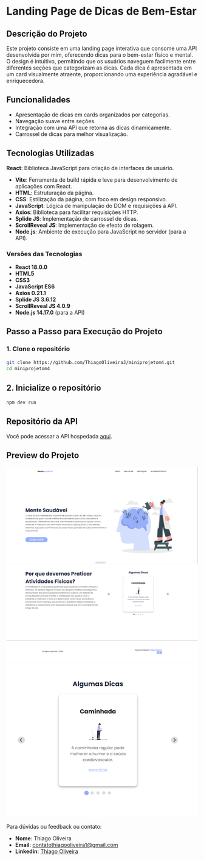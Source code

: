 # Landing Page de Dicas de Bem-Estar

## Descrição do Projeto

Este projeto consiste em uma landing page interativa que consome uma API desenvolvida por mim, oferecendo dicas para o bem-estar físico e mental. O design é intuitivo, permitindo que os usuários naveguem facilmente entre diferentes seções que categorizam as dicas. Cada dica é apresentada em um card visualmente atraente, proporcionando uma experiência agradável e enriquecedora.

## Funcionalidades

- Apresentação de dicas em cards organizados por categorias.
- Navegação suave entre seções.
- Integração com uma API que retorna as dicas dinamicamente.
- Carrossel de dicas para melhor visualização.

## Tecnologias Utilizadas

 **React**: Biblioteca JavaScript para criação de interfaces de usuário.
- **Vite**: Ferramenta de build rápida e leve para desenvolvimento de aplicações com React.
- **HTML**: Estruturação da página.
- **CSS**: Estilização da página, com foco em design responsivo.
- **JavaScript**: Lógica de manipulação do DOM e requisições à API.
- **Axios**: Biblioteca para facilitar requisições HTTP.
- **Splide JS**: Implementação de carrossel de dicas.
- **ScrollReveal JS**: Implementação de efeoto de rolagem.
- **Node.js**: Ambiente de execução para JavaScript no servidor (para a API).

### Versões das Tecnologias

- **React 18.0.0**
- **HTML5**
- **CSS3**
- **JavaScript ES6**
- **Axios 0.21.1**
- **Splide JS 3.6.12**
- **ScrollReveal JS 4.0.9**
- **Node.js 14.17.0** (para a API)

## Passo a Passo para Execução do Projeto

### 1. Clone o repositório

```bash
git clone https://github.com/ThiagoOliveiraJ/miniprojetom4.git
cd miniprojetom4
```

## 2. Inicialize o repositório
```bash
npm dev run
```

## Repositório da API

Você pode acessar a API hospedada [aqui](https://github.com/ThiagoOliveiraJ/miniprojetom4git).

## Preview do Projeto
![Tela de Inicio](./src/assets/img/TelaInicial.png)
![Outra Seção](./src/assets/img/Section.png)
![Exemplo de Card de Dicas](./src/assets/img/Card.png)


Para dúvidas ou feedback ou contato:

- **Nome**: Thiago Oliveira
- **Email**: contatothiagooliveira1@gmail.com
- **Linkedin**: [Thiago Oliveira](https://www.linkedin.com/in/thiago-oliveira-631862248/)